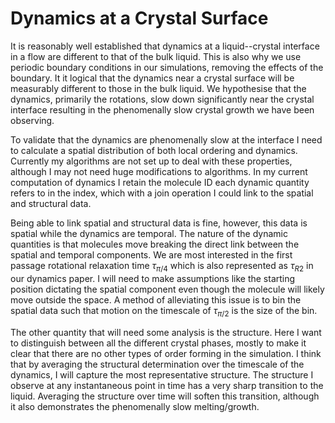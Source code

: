 Dynamics at a Crystal Surface
=============================

It is reasonably well established that dynamics at a liquid--crystal interface in a flow are different to that of the bulk liquid. This is also why we use periodic boundary conditions in our simulations, removing the effects of the boundary. It it logical that the dynamics near a crystal surface will be measurably different to those in the bulk liquid. We hypothesise that the dynamics, primarily the rotations, slow down significantly near the crystal interface resulting in the phenomenally slow crystal growth we have been observing.

To validate that the dynamics are phenomenally slow at the interface I need to calculate a spatial distribution of both local ordering and dynamics. Currently my algorithms are not set up to deal with these properties, although I may not need huge modifications to algorithms. In my current computation of dynamics I retain the molecule ID each dynamic quantity refers to in the index, which with a join operation I could link to the spatial and structural data.

Being able to link spatial and structural data is fine, however, this data is spatial while the dynamics are temporal. The nature of the dynamic quantities is that molecules move breaking the direct link between the spatial and temporal components. We are most interested in the first passage rotational relaxation time $\tau_{\pi/4}$ which is also represented as $\tau_{R2}$ in our dynamics paper. I will need to make assumptions like the starting position dictating the spatial component even though the molecule will likely move outside the space. A method of alleviating this issue is to bin the spatial data such that motion on the timescale of $\tau_{\pi/2}$ is the size of the bin.

The other quantity that will need some analysis is the structure. Here I want to distinguish between all the different crystal phases, mostly to make it clear that there are no other types of order forming in the simulation. I think that by averaging the structural determination over the timescale of the dynamics, I will capture the most representative structure. The structure I observe at any instantaneous point in time has a very sharp transition to the liquid. Averaging the structure over time will soften this transition, although it also demonstrates the phenomenally slow melting/growth.
